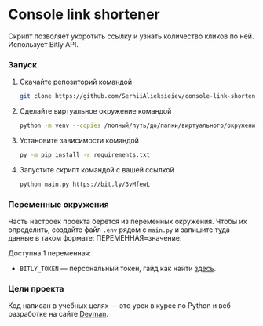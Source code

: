 # Console link shortener

Скрипт позволяет укоротить ссылку и узнать количество кликов по ней. Использует Bitly API.
 
### Запуск
1. Скачайте репозиторий командой

  	```sh
  	git clone https://github.com/SerhiiAlieksieiev/console-link-shortener.git
	```
	
2. Сделайте виртуальное окружение командой

	```sh
    python -m venv --copies /полный/путь/до/папки/виртуального/окружения 
    ```
	
3. Установите зависимости  командой 

	```sh
    py -m pip install -r requirements.txt
    ```

4. Запустите скрипт командой с вашей ссылкой

	```sh
    python main.py https://bit.ly/3vMfewL
    ```
 
### Переменные окружения
Часть настроек проекта берётся из переменных окружения. Чтобы их определить, создайте файл `.env` рядом  с `main.py` и запишите туда данные в таком формате: ПЕРЕМЕННАЯ=значение.

Доступна 1 переменная:
- `BITLY_TOKEN` — персональный токен, гайд как найти [здесь](https://support.bitly.com/hc/en-us/articles/230647907-How-do-I-generate-an-OAuth-access-token-for-the-Bitly-API-).


### Цели проекта
Код написан в учебных целях — это урок в курсе по Python и веб-разработке на сайте [Devman](https://dvmn.org/referrals/eC72w2BASG9Zj3T7iMTSsxDbHXthCmJmeLKBNfwf/).
